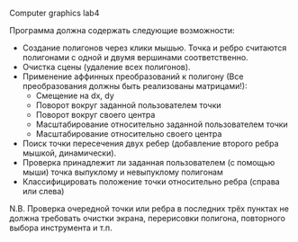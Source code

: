 Computer graphics lab4

Программа должна содержать следующие возможности:

* Создание полигонов через клики мышью. Точка и ребро считаются полигонами с одной и двумя вершинами соответственно.
* Очистка сцены (удаление всех полигонов).
* Применение аффинных преобразований к полигону (Все преобразования должны быть реализованы матрицами!):
    * Смещение на dx, dy
    * Поворот вокруг заданной пользователем точки
    * Поворот вокруг своего центра
    * Масштабирование относительно заданной пользователем точки
    * Масштабирование относительно своего центра
* Поиск точки пересечения двух ребер (добавление второго ребра мышкой, динамически).
* Проверка принадлежит ли заданная пользователем (с помощью мыши) точка выпуклому и невыпуклому полигонам
* Классифицировать положение точки относительно ребра (справа или слева)

N.B. Проверка очередной точки или ребра в последних трёх пунктах не должна требовать очистки экрана, перерисовки полигона, повторного выбора инструмента и т.п.
